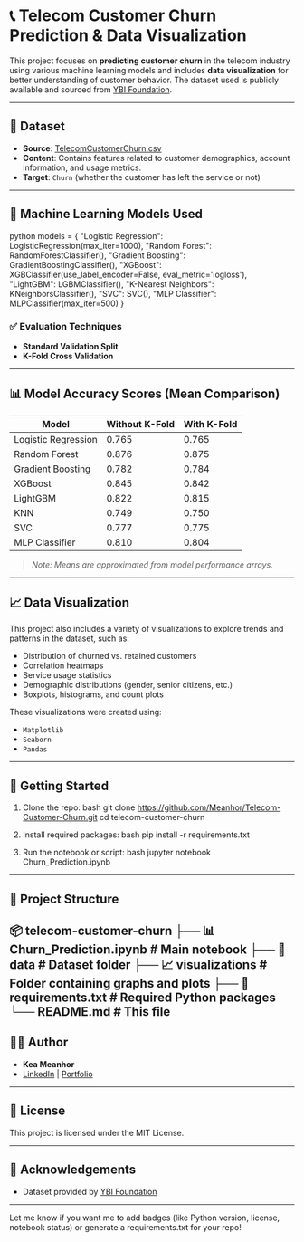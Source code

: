 # 📞 Telecom Customer Churn Prediction & Data Visualization

This project focuses on **predicting customer churn** in the telecom industry using various machine learning models and includes **data visualization** for better understanding of customer behavior. The dataset used is publicly available and sourced from [YBI Foundation](https://github.com/YBIFoundation/Dataset/raw/main/TelecomCustomerChurn.csv).

---

## 📂 Dataset

- **Source**: [TelecomCustomerChurn.csv](https://github.com/YBIFoundation/Dataset/raw/main/TelecomCustomerChurn.csv)
- **Content**: Contains features related to customer demographics, account information, and usage metrics.
- **Target**: `Churn` (whether the customer has left the service or not)

---

## 🧠 Machine Learning Models Used
python
models = {
    "Logistic Regression": LogisticRegression(max_iter=1000),
    "Random Forest": RandomForestClassifier(),
    "Gradient Boosting": GradientBoostingClassifier(),
    "XGBoost": XGBClassifier(use_label_encoder=False, eval_metric='logloss'),
    "LightGBM": LGBMClassifier(),
    "K-Nearest Neighbors": KNeighborsClassifier(),
    "SVC": SVC(),
    "MLP Classifier": MLPClassifier(max_iter=500)
}
### ✅ Evaluation Techniques

- **Standard Validation Split**
- **K-Fold Cross Validation**

---

## 📊 Model Accuracy Scores (Mean Comparison)

| Model                | Without K-Fold | With K-Fold |
|---------------------|----------------|-------------|
| Logistic Regression | 0.765          | 0.765       |
| Random Forest       | 0.876          | 0.875       |
| Gradient Boosting   | 0.782          | 0.784       |
| XGBoost             | 0.845          | 0.842       |
| LightGBM            | 0.822          | 0.815       |
| KNN                 | 0.749          | 0.750       |
| SVC                 | 0.777          | 0.775       |
| MLP Classifier      | 0.810          | 0.804       |

> _Note: Means are approximated from model performance arrays._

---

## 📈 Data Visualization

This project also includes a variety of visualizations to explore trends and patterns in the dataset, such as:

- Distribution of churned vs. retained customers
- Correlation heatmaps
- Service usage statistics
- Demographic distributions (gender, senior citizens, etc.)
- Boxplots, histograms, and count plots

These visualizations were created using:
- `Matplotlib`
- `Seaborn`
- `Pandas`

---

## 🚀 Getting Started

1. Clone the repo:
bash
   git clone https://github.com/Meanhor/Telecom-Customer-Churn.git
   cd telecom-customer-churn
   
2. Install required packages:
bash
   pip install -r requirements.txt
   
3. Run the notebook or script:
bash
   jupyter notebook Churn_Prediction.ipynb
   
---

## 📁 Project Structure

📦 telecom-customer-churn
├── 📊 Churn_Prediction.ipynb        # Main notebook
├── 📁 data                          # Dataset folder
├── 📈 visualizations                # Folder containing graphs and plots
├── 📄 requirements.txt              # Required Python packages
└── README.md                        # This file
---

## 🧑‍💻 Author

- **Kea Meanhor**
- [LinkedIn](https://www.linkedin.com/in/kea-meanhor) | [Portfolio](https://meanhor-portfolio.vercel.app/home)

---

## 📜 License

This project is licensed under the MIT License.

---

## 🙌 Acknowledgements

- Dataset provided by [YBI Foundation](https://github.com/YBIFoundation)


---

Let me know if you want me to add badges (like Python version, license, notebook status) or generate a requirements.txt for your repo!